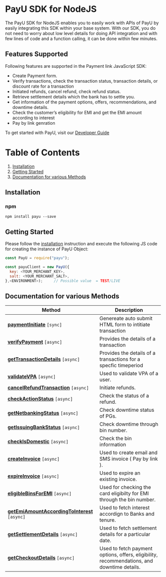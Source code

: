 # PayU SDK for NodeJS

The PayU SDK for NodeJS enables you to easily work with APIs of PayU by easily integrating this SDK within your base system.
With our SDK, you do not need to worry about low level details for doing API integration and with few lines of code and a function calling, it can be done within few minutes.

## Features Supported
Following features are supported in the Payment link JavaScript SDK:
 - Create Payment form.
 - Verify transactions, check the transaction status, transaction details, or discount rate for a transaction
 - Initiated refunds, cancel refund, check refund status.
 - Retrieve settlement details which the bank has to settle you.
 - Get information of the payment options, offers, recommendations, and downtime details.
 - Check the customer’s eligibility for EMI and get the EMI amount according to interest 
 - Pay by link genration

To get started with PayU, visit our [Developer Guide](https://devguide.payu.in/)

# Table of Contents
 1. [Installation](#installation)
 2. [Getting Started](#getting-started)
 3. [Documentation for various Methods](#documentation-for-various-methods)

## Installation

### npm

```shell
npm install payu --save
```


## Getting Started

Please follow the [installation](#installation) instruction and execute the following JS code for creating the instance of PayU Object:

```javascript
const PayU = require("payu");

const payuClient = new PayU({
  key: <YOUR_MERCHANT_KEY>,
  salt: <YOUR_MERCHANT_SALT>,
},<ENVIRONMENT>);     // Possible value  = TEST/LIVE

```
## Documentation for various Methods 


Method |  Description
------------- | -------------
[**paymentInitiate**](docs/initiate.md) ```[sync]``` | Genereate auto submit HTML form to intitiate transaction 
[**verifyPayment**](docs/verifyPayment.md) ```[async]```| Provides the details of a transaction  
[**getTransactionDetails**](docs/getTransactionDetails.md) ```[async]```| Provides the details of a transactions for a specfic timeperiod
[**validateVPA**](docs/validateVPA.md) ```[async]```| Used to validate VPA of a user. 
[**cancelRefundTransaction**](docs/cancelRefundTransaction.md) ```[async]```| Initiate refunds. 
[**checkActionStatus**](docs/checkActionStatus.md) ```[async]```| Check the status of a refund.  
[**getNetbankingStatus**](docs/getNetbankingStatus.md) ```[async]```| Check downtime status of PGs. 
[**getIssuingBankStatus**](docs/getIssuingBankStatus.md) ```[async]```| Check downtime through bin number. 
[**checkIsDomestic**](docs/checkIsDomestic.md) ```[async]```| Check the bin information
[**createInvoice**](docs/createInvoice.md) ```[async]```|  Used to create email and SMS invoice ( Pay by link ).
[**expireInvoice**](docs/expireInvoice.md) ```[async]```| Used to expire an existing invoice.
[**eligibleBinsForEMI**](docs/eligibleBinsForEMI.md) ```[async]```|  Used for checking the card eligibilty for EMI through the bin number.
[**getEmiAmountAccordingToInterest**](docs/getEmiAmountAccordingToInterest.md) ```[async]```| Used to fetch interest accordign to Banks and tenure.
[**getSettlementDetails**](docs/getSettlementDetails.md) ```[async]```|  Used to fetch settlement details for a particular date.
[**getCheckoutDetails**](docs/getCheckoutDetails.md) ```[async]```|  Used to fetch payment options, offers, eligibility, recommendations, and downtime details.
